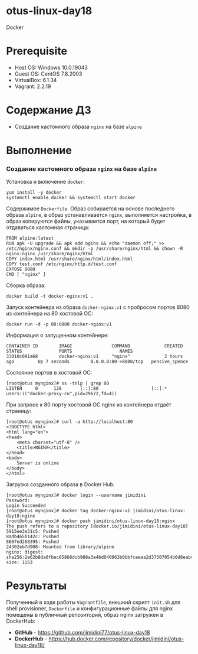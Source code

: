 # otus-linux-day18
Docker

# **Prerequisite**
- Host OS: Windows 10.0.19043
- Guest OS: CentOS 7.8.2003
- VirtualBox: 6.1.34
- Vagrant: 2.2.19

# **Содержание ДЗ**

* Создание кастомного образа `nginx` на базе `alpine`

# **Выполнение**

### Создание кастомного образа `nginx` на базе `alpine`

Установка и включение `docker`:
```
yum install -y docker
systemctl enable docker && systemctl start docker
```

Содержимое `Dockerfile`. Образ собирается на основе последнего образа `alpine`, 
в образ устанавливается `nginx`, выполняется настройка, в образ копируются файлы, 
указывается порт, на который будет отдаваться кастомная страница:
```
FROM alpine:latest
RUN apk -U upgrade && apk add nginx && echo "daemon off;" >> /etc/nginx/nginx.conf && mkdir -p /usr/share/nginx/html && chown -R nginx:nginx /usr/share/nginx/html
COPY index.html /usr/share/nginx/html/index.html
COPY test.conf /etc/nginx/http.d/test.conf
EXPOSE 8080
CMD [ "nginx" ]
```

Сборка образа:
```
docker build -t docker-nginx:v1 .
```

Запуск контейнера из образа `docker-nginx:v1` с пробросом портов 8080 из контейнера на 80 хостовой ОС:
```
docker run -d -p 80:8080 docker-nginx:v1
```

Информация о запущенном контейнере:
```
CONTAINER ID        IMAGE               COMMAND             CREATED             STATUS              PORTS                  NAMES
33010c091a68        docker-nginx:v1     "nginx"             2 hours ago         Up 7 seconds        0.0.0.0:80->8080/tcp   pensive_spence
```

Состояние портов в хостовой ОС:
```
[root@otus mynginx]# ss -tnlp | grep 80
LISTEN     0      128       [::]:80                    [::]:*                   users:(("docker-proxy-cu",pid=29672,fd=4))
```

При запросе к 80 порту хостовой ОС nginx из контейнера отдаёт страницу:
```
[root@otus mynginx]# curl -a http://localhost:80
<!DOCTYPE html>
<html lang="en">
<head>
    <meta charset="utf-8" />
    <title>NGINX</title>
</head>
<body>
    Server is online
</body>
</html>
```

Загрузка созданного образа в Docker Hub:
```
[root@otus mynginx]# docker login --username jimidini
Password:
Login Succeeded
[root@otus mynginx]# docker tag docker-nginx:v1 jimidini/otus-linux-day18:nginx
[root@otus mynginx]# docker push jimidini/otus-linux-day18:nginx
The push refers to a repository [docker.io/jimidini/otus-linux-day18]
5915ee3e31c5: Pushed
8adb465b142c: Pushed
8607ed268395: Pushed
24302eb7d908: Mounted from library/alpine
nginx: digest: sha256:2e62b8da0fbec05868dcb988a3e4bd040963b0bbfceeaa2d37507054b0d8eab4 size: 1153
```

# **Результаты**

Полученный в ходе работы `Vagrantfile`, внешний скрипт `init.sh` для shell provisioner, `Dockerfile` и конфигурационные файлы для nginx
 помещены в публичный репозиторий, образ nginx загружен в DockerHub:

- **GitHub** - https://github.com/jimidini77/otus-linux-day18
- **DockerHub** - https://hub.docker.com/repository/docker/jimidini/otus-linux-day18/